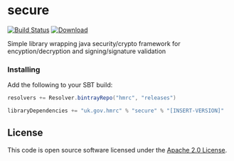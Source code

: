 secure
======

[![Build Status](https://travis-ci.org/hmrc/secure.svg)](https://travis-ci.org/hmrc/secure) [ ![Download](https://api.bintray.com/packages/hmrc/releases/secure/images/download.svg) ](https://bintray.com/hmrc/releases/secure/_latestVersion)

Simple library wrapping java security/crypto framework for encyption/decryption and signing/signature validation

### Installing

Add the following to your SBT build:
```scala
resolvers += Resolver.bintrayRepo("hmrc", "releases")

libraryDependencies += "uk.gov.hmrc" % "secure" % "[INSERT-VERSION]"
```

## License ##

This code is open source software licensed under the [Apache 2.0 License]("http://www.apache.org/licenses/LICENSE-2.0.html").

